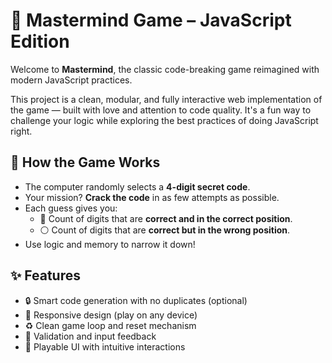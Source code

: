 # 🎯 Mastermind Game – JavaScript Edition

Welcome to **Mastermind**, the classic code-breaking game reimagined with modern JavaScript practices.

This project is a clean, modular, and fully interactive web implementation of the game — built with love and attention to code quality. It's a fun way to challenge your logic while exploring the best practices of doing JavaScript right.

## 🧠 How the Game Works

- The computer randomly selects a **4-digit secret code**.
- Your mission? **Crack the code** in as few attempts as possible.
- Each guess gives you:
  - 🔴 Count of digits that are **correct and in the correct position**.
  - ⚪ Count of digits that are **correct but in the wrong position**.
- Use logic and memory to narrow it down!


## ✨ Features

- 🔒 Smart code generation with no duplicates (optional)
- 📱 Responsive design (play on any device)
- ♻️ Clean game loop and reset mechanism
- 🧪 Validation and input feedback
- 🧩 Playable UI with intuitive interactions


